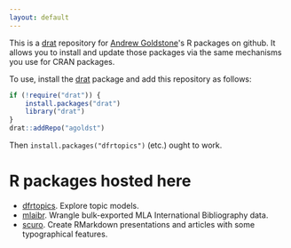 ```yaml
---
layout: default
---
```


This is a [drat](https://cran.r-project.org/web/packages/drat) repository for [Andrew Goldstone](https://andrewgoldstone.com)'s R packages on github. It allows you to install and update those packages via the same mechanisms you use for CRAN packages. 

To use, install the [drat](https://cran.r-project.org/web/packages/drat) package and add this repository as follows:

```r
if (!require("drat")) {
    install.packages("drat")
    library("drat")
}
drat::addRepo("agoldst")
```

Then `install.packages("dfrtopics")` (etc.) ought to work.

# R packages hosted here

- [dfrtopics](https://github.com/agoldst/dfrtopics). Explore topic models.
- [mlaibr](https://github.com/agoldst/mlaibr). Wrangle bulk-exported MLA International Bibliography data.
- [scuro](https://github.com/agoldst/scuro). Create RMarkdown presentations and articles with some typographical features.

